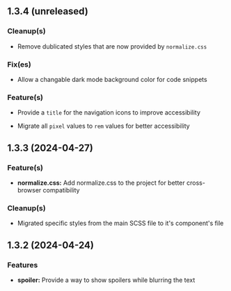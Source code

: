 ## 1.3.4 (unreleased)

### Cleanup(s)

- Remove dublicated styles that are now provided by `normalize.css`

### Fix(es)

- Allow a changable dark mode background color for code snippets

### Feature(s)

- Provide a `title` for the navigation icons to improve accessibility

- Migrate all `pixel` values to `rem` values for better accessibility

## 1.3.3 (2024-04-27)

### Feature(s)

- **normalize.css:** Add normalize.css to the project for better cross-browser compatibility

### Cleanup(s)

- Migrated specific styles from the main SCSS file to it's component's file

## 1.3.2 (2024-04-24)

### Features

- **spoiler:** Provide a way to show spoilers while blurring the text